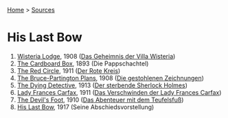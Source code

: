 [Home](/) > [Sources](/sources)
# His Last Bow

1.  [Wisteria Lodge](/src/last/wist/en/content), 1908 ([Das Geheimnis der Villa Wisteria](/src/last/wist/de/content))
2.  [The Cardboard Box](/src/last/card/en/content), 1893 (Die Pappschachtel)
3.  [The Red Circle](/src/last/redc/en/content), 1911 ([Der Rote Kreis](/src/last/redc/de/content))
4.  [The Bruce-Partington Plans](/src/last/bruc/en/content), 1908 ([Die gestohlenen Zeichnungen](/src/last/bruc/de/content))
5.  [The Dying Detective](/src/last/dyin/en/content), 1913 ([Der sterbende Sherlock Holmes](/src/last/dyin/de/content))
6.  [Lady Frances Carfax](/src/last/lady/en/content), 1911 ([Das Verschwinden der Lady Frances Carfax](/src/last/lady/de/content))
7.  [The Devil's Foot](/src/last/devi/en/content), 1910 ([Das Abenteuer mit dem Teufelsfuß](/src/last/devi/de/content))
8.  [His Last Bow](/src/last/last/en/content), 1917 (Seine Abschiedsvorstellung)
